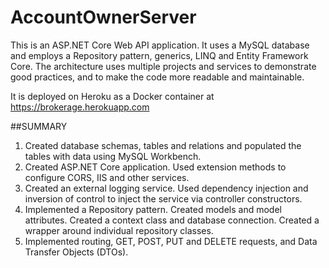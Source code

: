 # AccountOwnerServer

This is an ASP.NET Core Web API application. It uses a MySQL database and employs a Repository pattern, generics, LINQ and Entity Framework Core. The architecture uses multiple projects and services to demonstrate good practices, and to make the code more readable and maintainable.

It is deployed on Heroku as a Docker container at https://brokerage.herokuapp.com

##SUMMARY

1. Created database schemas, tables and relations and populated the tables with data using MySQL Workbench.
2. Created ASP.NET Core application. Used extension methods to configure CORS, IIS and other services.
3. Created an external logging service. Used dependency injection and inversion of control to inject the service via controller constructors.
4. Implemented a Repository pattern. Created models and model attributes. Created a context class and database connection. Created a wrapper around individual repository classes.
5. Implemented routing, GET, POST, PUT and DELETE requests, and Data Transfer Objects (DTOs).
